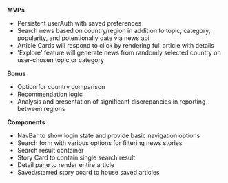 **MVPs**

* Persistent userAuth with saved preferences
* Search news based on country/region in addition to topic, category, popularity, and potentionally date via news api
* Article Cards will respond to click by rendering full article with details
* 'Explore' feature will generate news from randomly selected country on user-chosen topic or category

**Bonus**

* Option for country comparison
* Recommendation logic
* Analysis and presentation of significant discrepancies in reporting between regions

**Components**

* NavBar to show login state and provide basic navigation options
* Search form with various options for filtering news stories
* Search result container
* Story Card to contain single search result
* Detail pane to render entire article
* Saved/starred story board to house saved articles
